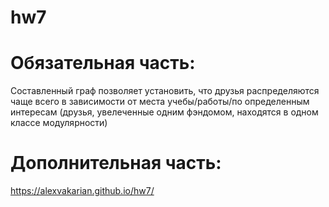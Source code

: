 # hw7

# Обязательная часть:
Составленный граф позволяет установить, что друзья распределяются чаще всего в зависимости от места учебы/работы/по определенным интересам (друзья, увелеченные одним фэндомом, находятся в одном классе модулярности)
# Дополнительная часть:
https://alexvakarian.github.io/hw7/
